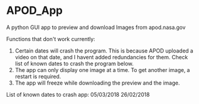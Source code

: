 # APOD_App
A python GUI app to preview and download Images from apod.nasa.gov

Functions that don't work currently:
  1. Certain dates will crash the program. This is because APOD uploaded a video on that date, and I havent added redundancies for them.
     Check list of known dates to crash the program below.
  2. The app can only display one image at a time. To get another image, a restart is required.
  3. The app will freeze while downloading the preview and the image.
  

List of known dates to crash app:
  05/03/2018
  26/02/2018
 
